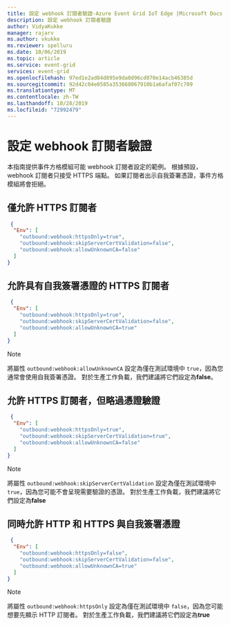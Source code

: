 ```yaml
---
title: 設定 webhook 訂閱者驗證-Azure Event Grid IoT Edge |Microsoft Docs
description: 設定 webhook 訂閱者驗證
author: VidyaKukke
manager: rajarv
ms.author: vkukke
ms.reviewer: spelluru
ms.date: 10/06/2019
ms.topic: article
ms.service: event-grid
services: event-grid
ms.openlocfilehash: 97ed1e2ad84d895e9da0d96cd070e14acb46385d
ms.sourcegitcommit: 92d42c04e0585a353668067910b1a6afaf07c709
ms.translationtype: MT
ms.contentlocale: zh-TW
ms.lasthandoff: 10/28/2019
ms.locfileid: "72992479"
---
```

# <a name="configure-webhook-subscriber-authentication"></a>設定 webhook 訂閱者驗證

本指南提供事件方格模組可能 webhook 訂閱者設定的範例。 根據預設，webhook 訂閱者只接受 HTTPS 端點。 如果訂閱者出示自我簽署憑證，事件方格模組將會拒絕。

## <a name="allow-only-https-subscriber"></a>僅允許 HTTPS 訂閱者

```json
 {
  "Env": [
    "outbound:webhook:httpsOnly=true",
    "outbound:webhook:skipServerCertValidation=false",
    "outbound:webhook:allowUnknownCA=false"
  ]
}
 ```

## <a name="allow-https-subscriber-with-self-signed-certificate"></a>允許具有自我簽署憑證的 HTTPS 訂閱者

```json
 {
  "Env": [
    "outbound:webhook:httpsOnly=true",
    "outbound:webhook:skipServerCertValidation=false",
    "outbound:webhook:allowUnknownCA=true"
  ]
}
 ```

>[!NOTE]
>將屬性 `outbound:webhook:allowUnknownCA` 設定為僅在測試環境中 `true`，因為您通常會使用自我簽署憑證。 對於生產工作負載，我們建議將它們設定為**false**。

## <a name="allow-https-subscriber-but-skip-certificate-validation"></a>允許 HTTPS 訂閱者，但略過憑證驗證

```json
 {
  "Env": [
    "outbound:webhook:httpsOnly=true",
    "outbound:webhook:skipServerCertValidation=true",
    "outbound:webhook:allowUnknownCA=false"
  ]
}
 ```

>[!NOTE]
>將屬性 `outbound:webhook:skipServerCertValidation` 設定為僅在測試環境中 `true`，因為您可能不會呈現需要驗證的憑證。 對於生產工作負載，我們建議將它們設定為**false**

## <a name="allow-both-http-and-https-with-self-signed-certificates"></a>同時允許 HTTP 和 HTTPS 與自我簽署憑證

```json
 {
  "Env": [
    "outbound:webhook:httpsOnly=false",
    "outbound:webhook:skipServerCertValidation=false",
    "outbound:webhook:allowUnknownCA=true"
  ]
}
 ```

>[!NOTE]
>將屬性 `outbound:webhook:httpsOnly` 設定為僅在測試環境中 `false`，因為您可能想要先顯示 HTTP 訂閱者。 對於生產工作負載，我們建議將它們設定為**true**
